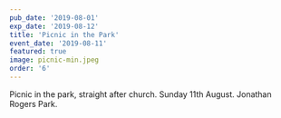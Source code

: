```yaml
---
pub_date: '2019-08-01'
exp_date: '2019-08-12'
title: 'Picnic in the Park'
event_date: '2019-08-11'
featured: true
image: picnic-min.jpeg
order: '6'
---
```


Picnic in the park, straight after church. Sunday 11th August. Jonathan Rogers Park.
